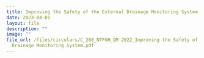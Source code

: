 ```yaml
---
title: Improving the Safety of the External Drainage Monitoring System (EDMS)
date: 2023-04-01
layout: file
description: ""
image: ""
file_url: /files/circulars/C_288_NTFGH_QM 2022_Improving the Safety of the External
  Drainage Monitoring System.pdf
---
```


